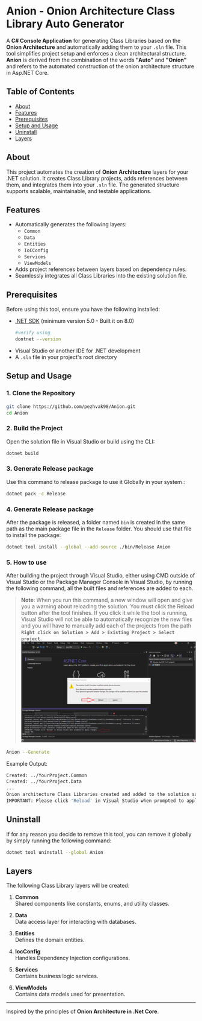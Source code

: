 
# Anion - Onion Architecture Class Library Auto Generator

A **C# Console Application** for generating Class Libraries based on the **Onion Architecture** and automatically adding them to your `.sln` file. This tool simplifies project setup and enforces a clean architectural structure. 
**Anion** is derived from the combination of the words **"Auto"** and **"Onion"** and refers to the automated construction of the onion architecture structure in Asp.NET Core.



## Table of Contents

- [About](#about)
- [Features](#features)
- [Prerequisites](#prerequisites)
- [Setup and Usage](#setup-and-usage)
- [Uninstall](#uninstall)
- [Layers](#layers)



## About

This project automates the creation of **Onion Architecture** layers for your .NET solution. It creates Class Library projects, adds references between them, and integrates them into your `.sln` file. The generated structure supports scalable, maintainable, and testable applications.



## Features

- Automatically generates the following layers:
  - `Common`
  - `Data`
  - `Entities`
  - `IoCConfig`
  - `Services`
  - `ViewModels`
- Adds project references between layers based on dependency rules.
- Seamlessly integrates all Class Libraries into the existing solution file.



## Prerequisites

Before using this tool, ensure you have the following installed:

- [.NET SDK](https://dotnet.microsoft.com/download) (minimum version 5.0 - Built it on 8.0)
	```bash
	#verify using 
	dontnet --version
	```
- Visual Studio or another IDE for .NET development
- A `.sln` file in your project's root directory


## Setup and Usage

### 1. Clone the Repository

```bash
git clone https://github.com/pezhvak98/Anion.git
cd Anion
```
### 2. Build the Project

Open the solution file in Visual Studio or build using the CLI:
```bash
dotnet build
```
### 3. Generate Release package
Use this command to release package to use it Globally in your system :
```bash
dotnet pack -c Release
```
### 4. Generate Release package
After the package is released, a folder named `bin` is created in the same path as the main package file in the `Release` folder. You should use that file to install the package:
```bash
dotnet tool install --global --add-source ./bin/Release Anion 
```
### 5. How to use
After building the project through Visual Studio, either using CMD outside of Visual Studio or the Package Manager Console in Visual Studio, by running the following command, all the built files and references are added to each.

> **Note**: When you run this command, a new window will open and give you a warning about reloading the solution. You must click the Reload button after the tool finishes. If you click it while the tool is running, Visual Studio will not be able to automatically recognize the new files and you will have to manually add each of the projects from the path **`Right click on Solution > Add > Existing Project > Select project`**.
![Reload Alert ](https://github.com/pezhvak98/Anion/blob/main/readme-assets/reload-alert.png)
``` bash
Anion --Generate
```
Example Output:
``` bash
Created: ../YourProject.Common
Created: ../YourProject.Data
...
Onion architecture Class Libraries created and added to the solution successfully.
IMPORTANT: Please click 'Reload' in Visual Studio when prompted to apply changes.

```
## Uninstall
If for any reason you decide to remove this tool, you can remove it globally by simply running the following command:
``` bash
dotnet tool uninstall --global Anion 
```
## Layers

The following Class Library layers will be created:

1.  **Common**  
    Shared components like constants, enums, and utility classes.
    
2.  **Data**  
    Data access layer for interacting with databases.
    
3.  **Entities**  
    Defines the domain entities.
    
4.  **IocConfig**  
    Handles Dependency Injection configurations.
    
5.  **Services**  
    Contains business logic services.
    
6.  **ViewModels**  
    Contains data models used for presentation.
---
Inspired by the principles of **Onion Architecture in .Net Core**.

